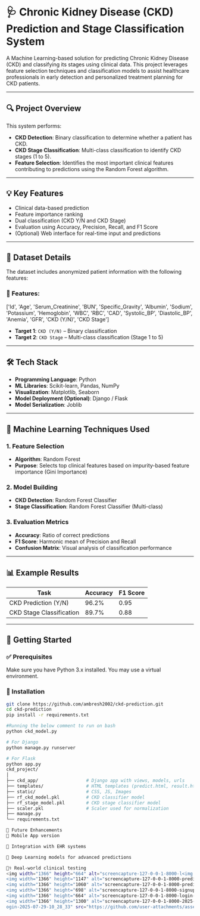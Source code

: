 # 🩺 Chronic Kidney Disease (CKD) Prediction and Stage Classification System

A Machine Learning-based solution for predicting Chronic Kidney Disease (CKD) and classifying its stages using clinical data. This project leverages feature selection techniques and classification models to assist healthcare professionals in early detection and personalized treatment planning for CKD patients.

---

## 🔍 Project Overview

This system performs:
- **CKD Detection**: Binary classification to determine whether a patient has CKD.
- **CKD Stage Classification**: Multi-class classification to identify CKD stages (1 to 5).
- **Feature Selection**: Identifies the most important clinical features contributing to predictions using the Random Forest algorithm.

---

## 💡 Key Features

- Clinical data-based prediction
- Feature importance ranking
- Dual classification (CKD Y/N and CKD Stage)
- Evaluation using Accuracy, Precision, Recall, and F1 Score
- (Optional) Web interface for real-time input and predictions

---

## 🧾 Dataset Details

The dataset includes anonymized patient information with the following features:

### 🧬 Features:
['Id', 'Age', 'Serum_Creatinine', 'BUN', 'Specific_Gravity', 'Albumin', 'Sodium', 'Potassium',
'Hemoglobin', 'WBC', 'RBC', 'CAD', 'Systolic_BP', 'Diastolic_BP', 'Anemia', 'GFR',
'CKD (Y/N)', 'CKD Stage']


- **Target 1**: `CKD (Y/N)` – Binary classification
- **Target 2**: `CKD Stage` – Multi-class classification (Stage 1 to 5)

---

## 🛠️ Tech Stack

- **Programming Language**: Python
- **ML Libraries**: Scikit-learn, Pandas, NumPy
- **Visualization**: Matplotlib, Seaborn
- **Model Deployment (Optional)**: Django / Flask
- **Model Serialization**: Joblib

---

## 🔢 Machine Learning Techniques Used

### 1. **Feature Selection**
- **Algorithm**: Random Forest
- **Purpose**: Selects top clinical features based on impurity-based feature importance (Gini Importance)

### 2. **Model Building**
- **CKD Detection**: Random Forest Classifier
- **Stage Classification**: Random Forest Classifier (Multi-class)

### 3. **Evaluation Metrics**
- **Accuracy**: Ratio of correct predictions
- **F1 Score**: Harmonic mean of Precision and Recall
- **Confusion Matrix**: Visual analysis of classification performance

---

## 📊 Example Results

| Task                     | Accuracy | F1 Score |
|--------------------------|----------|----------|
| CKD Prediction (Y/N)     | 96.2%    | 0.95     |
| CKD Stage Classification | 89.7%    | 0.88     |

---

## 🚀 Getting Started

### ✅ Prerequisites

Make sure you have Python 3.x installed. You may use a virtual environment.

### 🔧 Installation

```bash
git clone https://github.com/ambresh2002/ckd-prediction.git
cd ckd-prediction
pip install -r requirements.txt

#Running the below comment to run on bash
python ckd_model.py

# For Django
python manage.py runserver

# For Flask
python app.py
ckd_project/
│
├── ckd_app/                  # Django app with views, models, urls
├── templates/                # HTML templates (predict.html, result.html)
├── static/                   # CSS, JS, Images
├── rf_ckd_model.pkl          # CKD classifier model
├── rf_stage_model.pkl        # CKD stage classifier model
├── scaler.pkl                # Scaler used for normalization
├── manage.py
└── requirements.txt

📌 Future Enhancements
📱 Mobile App version

🔗 Integration with EHR systems

🧠 Deep Learning models for advanced predictions

👨‍⚕️ Real-world clinical testing
<img width="1366" height="664" alt="screencapture-127-0-0-1-8000-l<img width="1366" height="1118" alt="screencapture-127-0-0-1-8000-predict-2025-02-26-10_46_24" src="https://github.com/user-attachments/assets/bff5eabc-e158-4278-a9d8-9d3bae991df0" />
<img width="1366" height="1147" alt="screencapture-127-0-0-1-8000-predict-2025-02-26-10_44_40" src="https://github.com/user-attachments/assets/7e3faaaf-aba8-421d-a60d-2e40fb6da9cb" />
<img width="1366" height="1060" alt="screencapture-127-0-0-1-8000-predict-2025-02-26-10_39_02" src="https://github.com/user-attachments/assets/bf1276e3-266b-45aa-b740-cef2a62fcc71" />
<img width="1366" height="698" alt="screencapture-127-0-0-1-8000-signup-2025-07-29-10_29_07" src="https://github.com/user-attachments/assets/42268395-9b27-40d9-accc-edc52028420e" />
<img width="1366" height="664" alt="screencapture-127-0-0-1-8000-login-2025-07-29-10_28_33" src="https://github.com/user-attachments/assets/d67076fa-787d-4f9b-a223-9fbb95e0cc04" />
<img width="1366" height="1300" alt="screencapture-127-0-0-1-8000-2025-07-29-10_27_57" src="https://github.com/user-attachments/assets/09dfd4a9-09a7-4b65-a185-8efb4be5e944" />
ogin-2025-07-29-10_28_33" src="https://github.com/user-attachments/assets/783c09c7-466d-4396-bbd6-41cbbdb665e7" />


